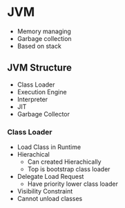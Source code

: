 # JVM
- Memory managing
- Garbage collection
- Based on stack

## JVM Structure
- Class Loader
- Execution Engine
- Interpreter
- JIT
- Garbage Collector

### Class Loader
- Load Class in Runtime
- Hierachical
  - Can created Hierachically
  - Top is bootstrap class loader
- Delegate Load Request
  - Have priority lower class loader
- Visibility Constraint
- Cannot unload classes
